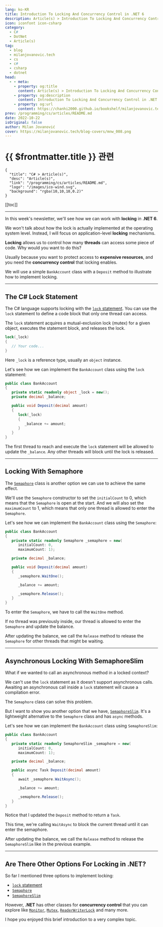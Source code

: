 ```yaml
---
lang: ko-KR
title: Introduction To Locking And Concurrency Control in .NET 6
description: Article(s) > Introduction To Locking And Concurrency Control in .NET 6
icon: iconfont icon-csharp
category: 
  - C#
  - DotNet
  - Article(s)
tag: 
  - blog
  - milanjovanovic.tech
  - cs
  - c#
  - csharp
  - dotnet
head:
  - - meta:
    - property: og:title
      content: Article(s) > Introduction To Locking And Concurrency Control in .NET 6
    - property: og:description
      content: Introduction To Locking And Concurrency Control in .NET 6
    - property: og:url
      content: https://chanhi2000.github.io/bookshelf/milanjovanovic.tech/introduction-to-locking-and-concurrency-control-in-dotnet-6.html
prev: /programming/cs/articles/README.md
date: 2022-10-22
isOriginal: false
author: Milan Jovanović
cover: https://milanjovanovic.tech/blog-covers/mnw_008.png
---
```


# {{ $frontmatter.title }} 관련

```component VPCard
{
  "title": "C# > Article(s)",
  "desc": "Article(s)",
  "link": "/programming/cs/articles/README.md",
  "logo": "/images/ico-wind.svg",
  "background": "rgba(10,10,10,0.2)"
}
```

[[toc]]

---

<SiteInfo
  name="Introduction To Locking And Concurrency Control in .NET 6"
  desc="In this week's newsletter, we'll see how we can work with locking in .NET 6. We won't talk about how the lock is actually implemented at the operating system level. We will focus on application-level locking mechanisms instead. Locking allows us to control how many threads can access some piece of code. Why would you want to do this?"
  url="https://milanjovanovic.tech/blog/introduction-to-locking-and-concurrency-control-in-dotnet-6/"
  logo="https://milanjovanovic.tech/profile_favicon.png"
  preview="https://milanjovanovic.tech/blog-covers/mnw_008.png"/>

In this week's newsletter, we'll see how we can work with **locking** in **.NET 6**.

We won't talk about how the lock is actually implemented at the operating system level. Instead, I will focus on application-level **locking** mechanisms.

**Locking** allows us to control how many **threads** can access some piece of code. Why would you want to do this?

Usually because you want to protect access to **expensive resources**, and you need the **concurrency control** that locking enables.

We will use a simple `BankAccount` class with a `Deposit` method to illustrate how to implement locking.

---

## The C# Lock Statement

The C# language supports locking with the [<FontIcon icon="fa-brands fa-microsoft"/>`lock` statement](https://learn.microsoft.com/en-us/dotnet/csharp/language-reference/statements/lock). You can use the `lock` statement to define a code block that only one thread can access.

The `lock` statement acquires a mutual-exclusion lock (mutex) for a given object, executes the statement block, and releases the lock.

```cs
lock(_lock)
{
   // Your code...
}
```

Here `_lock` is a reference type, usually an `object` instance.

Let's see how we can implement the `BankAccount` class using the `lock` statement:

```cs
public class BankAccount
{
   private static readonly object _lock = new();
   private decimal _balance;

   public void Deposit(decimal amount)
   {
      lock(_lock)
      {
         _balance += amount;
      }
   }
}
```

The first thread to reach and execute the `lock` statement will be allowed to update the `_balance`. Any other threads will block until the lock is released.

---

## Locking With Semaphore

The [<FontIcon icon="fa-brands fa-microsoft"/>`Semaphore`](https://learn.microsoft.com/en-us/dotnet/api/system.threading.semaphore?view=net-6.0) class is another option we can use to achieve the same effect.

We'll use the `Semaphore` constructor to set the `initialCount` to 0, which means that the `Semaphore` is open at the start. And we will also set the `maximumCount` to 1, which means that only one thread is allowed to enter the `Semaphore`.

Let's see how we can implement the `BankAccount` class using the `Semaphore`:

```cs
public class BankAccount
{
   private static readonly Semaphore _semaphore = new(
      initialCount: 0,
      maximumCount: 1);

   private decimal _balance;

   public void Deposit(decimal amount)
   {
      _semaphore.WaitOne();

      _balance += amount;

      _semaphore.Release();
   }
}
```

To enter the `Semaphore`, we have to call the `WaitOne` method.

If no thread was previously inside, our thread is allowed to enter the `Semaphore` and update the balance.

After updating the balance, we call the `Release` method to release the `Semaphore` for other threads that might be waiting.

---

## Asynchronous Locking With SemaphoreSlim

What if we wanted to call an asynchronous method in a locked context?

We can't use the `lock` statement as it doesn't support asynchronous calls. Awaiting an asynchronous call inside a `lock` statement will cause a compilation error.

The `Semaphore` class can solve this problem.

But I want to show you another option that we have, [<FontIcon icon="fa-brands fa-microsoft"/>`SemaphoreSlim`](https://learn.microsoft.com/en-us/dotnet/api/system.threading.semaphoreslim?view=net-6.0). It's a lightweight alternative to the `Semaphore` class and has `async` methods.

Let's see how we can implement the `BankAccount` class using `SemaphoreSlim`:

```cs
public class BankAccount
{
   private static readonly SemaphoreSlim _semaphore = new(
      initialCount: 0,
      maximumCount: 1);

   private decimal _balance;

   public async Task Deposit(decimal amount)
   {
      await _semaphore.WaitAsync();

      _balance += amount;

      _semaphore.Release();
   }
}
```

Notice that I updated the `Deposit` method to return a `Task`.

This time, we're calling `WaitAsync` to block the current thread until it can enter the semaphore.

After updating the balance, we call the `Release` method to release the `SemaphoreSlim` like in the previous example.

---

## Are There Other Options For Locking in .NET?

So far I mentioned three options to implement locking:

- [`lock` statement](#the-c-lock-statement)
- [`Semaphore`](#locking-with-semaphore)
- [`SemaphoreSlim`](#asynchronous-locking-with-semaphoreslim)

However, **.NET** has other classes for **concurrency control** that you can
explore like [<FontIcon icon="fa-brands fa-microsoft"/>`Monitor`](https://learn.microsoft.com/en-us/dotnet/api/system.threading.monitor?view=net-6.0), [<FontIcon icon="fa-brands fa-microsoft"/>`Mutex`](https://learn.microsoft.com/en-us/dotnet/api/system.threading.mutex?view=net-6.0), [<FontIcon icon="fa-brands fa-microsoft"/>`ReaderWriterLock`](https://learn.microsoft.com/en-us/dotnet/api/system.threading.readerwriterlock?view=net-6.0) and many more.

I hope you enjoyed this brief introduction to a very complex topic.

